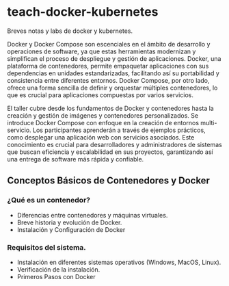 # teach-docker-kubernetes

Breves notas y labs de docker y kubernetes.

Docker y Docker Compose son escenciales en el ámbito de desarrollo y operaciones de software, ya que estas herramientas modernizan y simplifican el proceso de despliegue y gestión de aplicaciones. Docker, una plataforma de contenedores, permite empaquetar aplicaciones con sus dependencias en unidades estandarizadas, facilitando así su portabilidad y consistencia entre diferentes entornos. Docker Compose, por otro lado, ofrece una forma sencilla de definir y orquestar múltiples contenedores, lo que es crucial para aplicaciones compuestas por varios servicios.

El taller cubre desde los fundamentos de Docker y contenedores hasta la creación y gestión de imágenes y contenedores personalizados. Se introduce Docker Compose con enfoque en la creación de entornos multi-servicio. Los participantes aprenderán a través de ejemplos prácticos, como desplegar una aplicación web con servicios asociados. Este conocimiento es crucial para desarrolladores y administradores de sistemas que buscan eficiencia y escalabilidad en sus proyectos, garantizando así una entrega de software más rápida y confiable.

## Conceptos Básicos de Contenedores y Docker

### ¿Qué es un contenedor?
- Diferencias entre contenedores y máquinas virtuales.
- Breve historia y evolución de Docker.
- Instalación y Configuración de Docker

### Requisitos del sistema.
- Instalación en diferentes sistemas operativos (Windows, MacOS, Linux).
- Verificación de la instalación.
- Primeros Pasos con Docker


